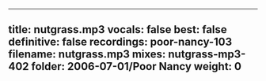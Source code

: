 
---
title: nutgrass.mp3
vocals: false
best: false
definitive: false
recordings: poor-nancy-103
filename: nutgrass.mp3
mixes: nutgrass-mp3-402
folder: 2006-07-01/Poor Nancy
weight: 0
---
